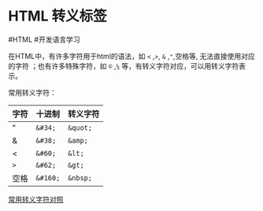 # HTML 转义标签
#HTML 
#开发语言学习 

在HTML中，有许多字符用于html的语法，如 `<` ,`>`, `&` ,`"`,空格等, 无法直接使用对应的字符 ；也有许多特殊字符，如 `©` ,`¼` 等，有转义字符对应，可以用转义字符表示。

常用转义字符：


字符|十进制|转义字符
-|-|-
"|`&#34;`|`&quot;`
&|`&#38;`|`&amp;`
<|`&#60;`|`&lt;`
`>`|`&#62;`|`&gt;`
空格|`&#160;`|`&nbsp;`


[常用转义字符对照](https://www.w3cschool.cn/tools/index?name=checkList&type=htmlCharacter)